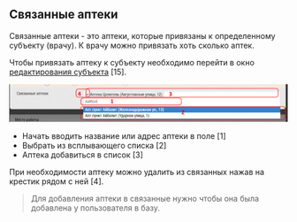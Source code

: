 ## Связанные аптеки

Связанные аптеки - это аптеки, которые привязаны к определенному субъекту (врачу).
К врачу можно привязать хоть сколько аптек.

Чтобы привязать аптеку к субъекту необходимо перейти в окно [редактирования субъекта](database-subject-edit.md) [15].

![](../images/database-subject-pharmacy.png)

- Начать вводить название или адрес аптеки в поле [1]
- Выбрать из всплывающего списка [2]
- Аптека добавиться в список [3]

При необходимости аптеку можно удалить из связанных нажав на крестик рядом с ней [4].

> Для добавления аптеки в связанные нужно чтобы она была добавлена у пользователя в базу.
